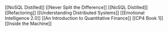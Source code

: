 [[NoSQL Distilled]]
[[Never Split the Difference]]
[[NoSQL Distilled]]
[[Refactoring]]
[[Understanding Distributed Systems]]
[[Emotional Intelligence 2.0]]
[[An Introduction to Quantitative Finance]]
[[CP4 Book 1]]
[[Inside the Machine]]